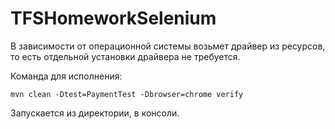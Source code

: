 # TFSHomeworkSelenium

В зависимости от операционной системы возьмет драйвер из ресурсов, то есть отдельной установки драйвера не требуется.

Команда для исполнения:

```mvn clean -Dtest=PaymentTest -Dbrowser=chrome verify```

Запускается из директории, в консоли.